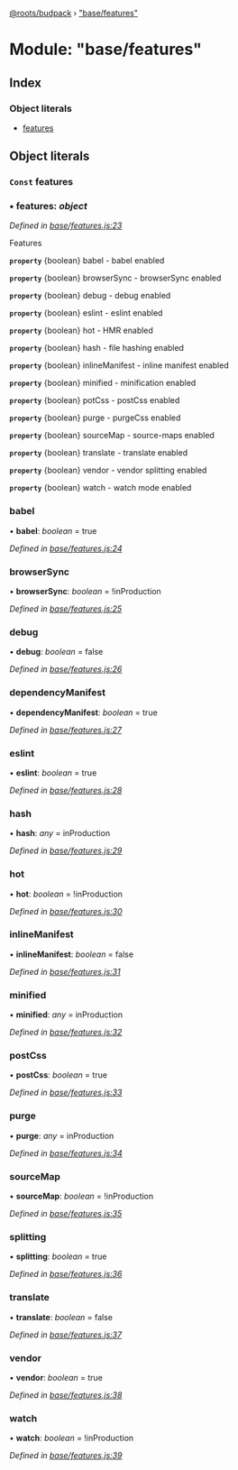 [@roots/budpack](../globals.md) › ["base/features"](_base_features_.md)

# Module: "base/features"

## Index

### Object literals

* [features](_base_features_.md#const-features)

## Object literals

### `Const` features

### ▪ **features**: *object*

*Defined in [base/features.js:23](https://github.com/roots/bud-support/blob/49a29fe/src/budpack/builder/base/features.js#L23)*

Features

**`property`** {boolean} babel          - babel enabled

**`property`** {boolean} browserSync    - browserSync enabled

**`property`** {boolean} debug          - debug enabled

**`property`** {boolean} eslint         - eslint enabled

**`property`** {boolean} hot            - HMR enabled

**`property`** {boolean} hash           - file hashing enabled

**`property`** {boolean} inlineManifest - inline manifest enabled

**`property`** {boolean} minified       - minification enabled

**`property`** {boolean} potCss         - postCss enabled

**`property`** {boolean} purge          - purgeCss enabled

**`property`** {boolean} sourceMap      - source-maps enabled

**`property`** {boolean} translate      - translate enabled

**`property`** {boolean} vendor         - vendor splitting enabled

**`property`** {boolean} watch          - watch mode enabled

###  babel

• **babel**: *boolean* = true

*Defined in [base/features.js:24](https://github.com/roots/bud-support/blob/49a29fe/src/budpack/builder/base/features.js#L24)*

###  browserSync

• **browserSync**: *boolean* = !inProduction

*Defined in [base/features.js:25](https://github.com/roots/bud-support/blob/49a29fe/src/budpack/builder/base/features.js#L25)*

###  debug

• **debug**: *boolean* = false

*Defined in [base/features.js:26](https://github.com/roots/bud-support/blob/49a29fe/src/budpack/builder/base/features.js#L26)*

###  dependencyManifest

• **dependencyManifest**: *boolean* = true

*Defined in [base/features.js:27](https://github.com/roots/bud-support/blob/49a29fe/src/budpack/builder/base/features.js#L27)*

###  eslint

• **eslint**: *boolean* = true

*Defined in [base/features.js:28](https://github.com/roots/bud-support/blob/49a29fe/src/budpack/builder/base/features.js#L28)*

###  hash

• **hash**: *any* = inProduction

*Defined in [base/features.js:29](https://github.com/roots/bud-support/blob/49a29fe/src/budpack/builder/base/features.js#L29)*

###  hot

• **hot**: *boolean* = !inProduction

*Defined in [base/features.js:30](https://github.com/roots/bud-support/blob/49a29fe/src/budpack/builder/base/features.js#L30)*

###  inlineManifest

• **inlineManifest**: *boolean* = false

*Defined in [base/features.js:31](https://github.com/roots/bud-support/blob/49a29fe/src/budpack/builder/base/features.js#L31)*

###  minified

• **minified**: *any* = inProduction

*Defined in [base/features.js:32](https://github.com/roots/bud-support/blob/49a29fe/src/budpack/builder/base/features.js#L32)*

###  postCss

• **postCss**: *boolean* = true

*Defined in [base/features.js:33](https://github.com/roots/bud-support/blob/49a29fe/src/budpack/builder/base/features.js#L33)*

###  purge

• **purge**: *any* = inProduction

*Defined in [base/features.js:34](https://github.com/roots/bud-support/blob/49a29fe/src/budpack/builder/base/features.js#L34)*

###  sourceMap

• **sourceMap**: *boolean* = !inProduction

*Defined in [base/features.js:35](https://github.com/roots/bud-support/blob/49a29fe/src/budpack/builder/base/features.js#L35)*

###  splitting

• **splitting**: *boolean* = true

*Defined in [base/features.js:36](https://github.com/roots/bud-support/blob/49a29fe/src/budpack/builder/base/features.js#L36)*

###  translate

• **translate**: *boolean* = false

*Defined in [base/features.js:37](https://github.com/roots/bud-support/blob/49a29fe/src/budpack/builder/base/features.js#L37)*

###  vendor

• **vendor**: *boolean* = true

*Defined in [base/features.js:38](https://github.com/roots/bud-support/blob/49a29fe/src/budpack/builder/base/features.js#L38)*

###  watch

• **watch**: *boolean* = !inProduction

*Defined in [base/features.js:39](https://github.com/roots/bud-support/blob/49a29fe/src/budpack/builder/base/features.js#L39)*
